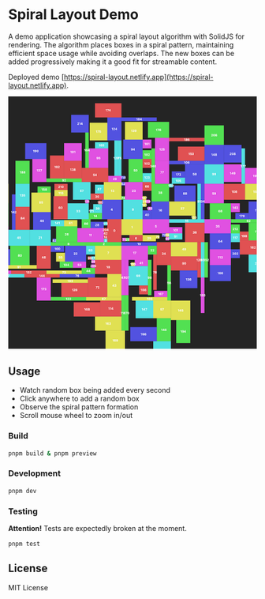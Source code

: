 # Spiral Layout Demo

A demo application showcasing a spiral layout algorithm with SolidJS for rendering. The algorithm places boxes in a spiral pattern, maintaining efficient space usage while avoiding overlaps. The new boxes can be added progressively making it a good fit for streamable content.

Deployed demo [https://spiral-layout.netlify.app](https://spiral-layout.netlify.app).

![Spiral Layout Preview](preview.png)

## Usage

- Watch random box being added every second
- Click anywhere to add a random box
- Observe the spiral pattern formation
- Scroll mouse wheel to zoom in/out



### Build

```bash
pnpm build & pnpm preview
```

### Development

```bash
pnpm dev
```

### Testing

**Attention!** Tests are expectedly broken at the moment.

```bash
pnpm test
```

## License

MIT License
